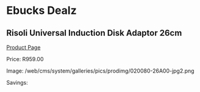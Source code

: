 
# Ebucks Dealz
## Risoli Universal Induction Disk Adaptor 26cm
[Product Page](https://www.ebucks.com/web/shop/productSelected.do?prodId=1162578130&catId=704983235)

Price: R959.00

Image: /web/cms/system/galleries/pics/prodimg/020080-26A00-jpg2.png

Savings: 


	